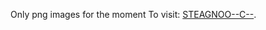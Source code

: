 Only png images for the moment
To visit: [STEAGNOO--C--](https://96d1-34-155-203-126.ngrok-free.app).

